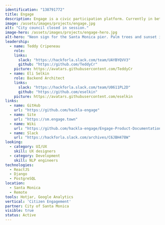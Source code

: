 ```yaml
---
identification: "138791772"
title: Engage
description: Engage is a civic participation platform. Currently in beta, Engage makes it easier for residents of Santa Monica, CA to offer their feedback on policy issues that City Council is considering. Engage aims to increase access for community stakeholders who are unable to attend public meetings or may otherwise feel unheard by their local government.
image: /assets/images/projects/engage.jpg
alt: "City council closed in session."
image-hero: /assets/images/projects/engage-hero.jpg
alt-hero: "Neon sign for the Santa Monica pier. Palm trees and sunset in the background."
leadership:
  - name: Teddy Cripeneau
    role:
    links:
      slack: "https://hackforla.slack.com/team/UAYBYQVV3"
      github: "https://github.com/TeddyCr"
    picture: https://avatars.githubusercontent.com/TeddyCr
  - name: Eli Selkin
    role: Backend Architect
    links:
      slack: "https://hackforla.slack.com/team/U0611PL2D"
      github: "https://github.com/eselkin"
    picture: https://avatars.githubusercontent.com/eselkin
links:
  - name: GitHub
    url: "https://github.com/hackla-engage"
  - name: Site
    url: "https://sm.engage.town"
  - name: Wiki
    url: "https://github.com/hackla-engage/Engage-Product-Documentation/wiki"
  - name: Slack
    url: "https://hackforla.slack.com/archives/C6JBH478W"
looking:
  - category: UI/UX
    skill: UX designers
  - category: Development
    skill: NLP engineers
technologies:
  - ReactJS
  - Django
  - PostgreSQL
location:
  - Santa Monica
  - Remote
tools: Hotjar, Google Analytics
vertical: 'Citizen Engagement'
partner: City of Santa Monica
visible: true
status: Active
---
```

